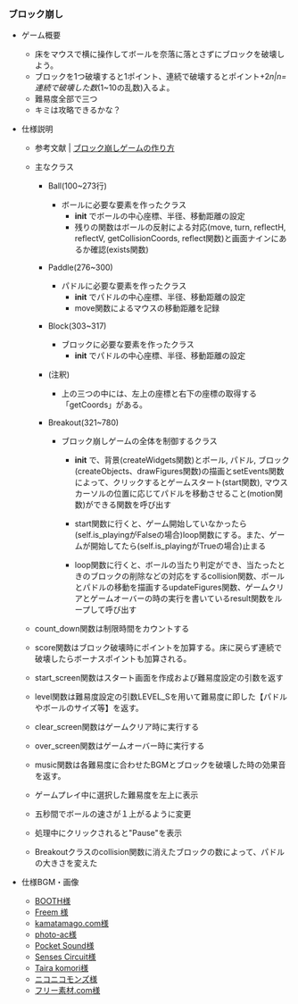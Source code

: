 ### ブロック崩し
- ゲーム概要
    - 床をマウスで横に操作してボールを奈落に落とさずにブロックを破壊しよう。
    - ブロックを1つ破壊すると1ポイント、連続で破壊するとポイント+2*n|n=連続で破壊した数*(1~10の乱数)入るよ。
    - 難易度全部で三つ
    - キミは攻略できるかな？

- 仕様説明
    - 参考文献 |
        [ブロック崩しゲームの作り方](https://daeudaeu.com/tkinter-breakout/)
    
    - 主なクラス
        - Ball(100~273行)
            - ボールに必要な要素を作ったクラス
                - __init__ でボールの中心座標、半径、移動距離の設定
                - 残りの関数はボールの反射による対応(move, turn, reflectH, reflectV, getCollisionCoords, reflect関数)と画面ナインにあるか確認(exists関数)

        - Paddle(276~300)
            - パドルに必要な要素を作ったクラス
                - __init__ でパドルの中心座標、半径、移動距離の設定
                - move関数によるマウスの移動距離を記録

        - Block(303~317)
            - ブロックに必要な要素を作ったクラス
                - __init__ でパドルの中心座標、半径、移動距離の設定

        - (注釈)
            - 上の三つの中には、左上の座標と右下の座標の取得する「getCoords」がある。 

        - Breakout(321~780)
            - ブロック崩しゲームの全体を制御するクラス
                - __init__ で、背景(createWidgets関数)とボール, パドル, ブロック(createObjects、drawFigures関数)の描画とsetEvents関数によって、クリックするとゲームスタート(start関数), マウスカーソルの位置に応じてパドルを移動させること(motion関数)ができる関数を呼び出す

                - start関数に行くと、ゲーム開始していなかったら(self.is_playingがFalseの場合)loop関数にする。また、ゲームが開始してたら(self.is_playingがTrueの場合)止まる
                
                - loop関数に行くと、ボールの当たり判定ができ、当たったときのブロックの削除などの対応をするcollision関数、ボールとパドルの移動を描画するupdateFigures関数、ゲームクリアとゲームオーバーの時の実行を書いているresult関数をループして呼び出す
    - count_down関数は制限時間をカウントする
    - score関数はブロック破壊時にポイントを加算する。床に戻らず連続で破壊したらボーナスポイントも加算される。
    - start_screen関数はスタート画面を作成および難易度設定の引数を返す
    - level関数は難易度設定の引数LEVEL_Sを用いて難易度に即した【パドルやボールのサイズ等】を返す。
    - clear_screen関数はゲームクリア時に実行する
    - over_screen関数はゲームオーバー時に実行する
    - music関数は各難易度に合わせたBGMとブロックを破壊した時の効果音を返す。
    - ゲームプレイ中に選択した難易度を左上に表示
    - 五秒間でボールの速さが１上がるように変更
    - 処理中にクリックされると"Pause"を表示
    - Breakoutクラスのcollision関数に消えたブロックの数によって、パドルの大きさを変えた

- 仕様BGM・画像
    - [BOOTH様](https://booth.pm/ja/items/10834)
    - [Freem 様](https://www.freem.ne.jp/)
    - [kamatamago.com様](https://kamatamago.com/sozai/bgm/B00096/)
    - [photo-ac様](https://www.photo-ac.com/main/detail/23505346)
    - [Pocket Sound様](https://pocket-se.info/archives/tag/%E3%82%B2%E3%83%BC%E3%83%A0%E3%82%AA%E3%83%BC%E3%83%90%E3%83%BC/)
    - [Senses Circuit様](https://www.senses-circuit.com/)
    - [Taira komori様](https://taira-komori.jpn.org/game01.html)
    - [ニコニコモンズ様](https://commons.nicovideo.jp/)
    - [フリー素材.com様](https://free-materials.com/%e7%a0%82%e4%b8%98%e3%83%bb%e7%a0%82%e6%bc%a013/)